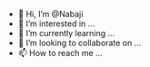 - 👋 Hi, I’m @Nabaji
- 👀 I’m interested in ...
- 🌱 I’m currently learning ...
- 💞️ I’m looking to collaborate on ...
- 📫 How to reach me ...

<!---
Nabaji/Nabaji is a ✨ special ✨ repository because its `README.md` (this file) appears on your GitHub profile.
You can click the Preview link to take a look at your changes.
--->
